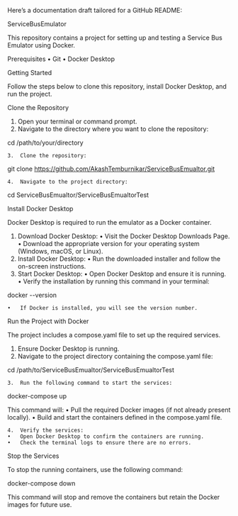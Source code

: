 Here’s a documentation draft tailored for a GitHub README:

ServiceBusEmulator

This repository contains a project for setting up and testing a Service Bus Emulator using Docker.

Prerequisites
•	Git
•	Docker Desktop

Getting Started

Follow the steps below to clone this repository, install Docker Desktop, and run the project.

Clone the Repository
1.	Open your terminal or command prompt.
2.	Navigate to the directory where you want to clone the repository:

cd /path/to/your/directory


	3.	Clone the repository:

git clone https://github.com/AkashTemburnikar/ServiceBusEmualtor.git


	4.	Navigate to the project directory:

cd ServiceBusEmualtor/ServiceBusEmualtorTest

Install Docker Desktop

Docker Desktop is required to run the emulator as a Docker container.
1.	Download Docker Desktop:
•	Visit the Docker Desktop Downloads Page.
•	Download the appropriate version for your operating system (Windows, macOS, or Linux).
2.	Install Docker Desktop:
•	Run the downloaded installer and follow the on-screen instructions.
3.	Start Docker Desktop:
•	Open Docker Desktop and ensure it is running.
•	Verify the installation by running this command in your terminal:

docker --version


	•	If Docker is installed, you will see the version number.

Run the Project with Docker

The project includes a compose.yaml file to set up the required services.
1.	Ensure Docker Desktop is running.
2.	Navigate to the project directory containing the compose.yaml file:

cd /path/to/ServiceBusEmualtor/ServiceBusEmualtorTest


	3.	Run the following command to start the services:

docker-compose up

This command will:
•	Pull the required Docker images (if not already present locally).
•	Build and start the containers defined in the compose.yaml file.

	4.	Verify the services:
	•	Open Docker Desktop to confirm the containers are running.
	•	Check the terminal logs to ensure there are no errors.

Stop the Services

To stop the running containers, use the following command:

docker-compose down

This command will stop and remove the containers but retain the Docker images for future use.